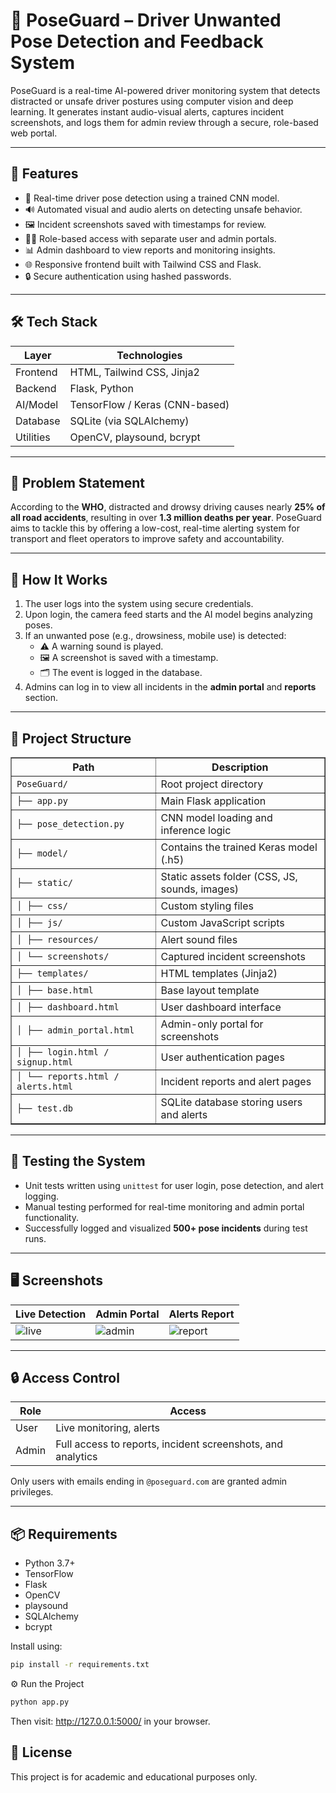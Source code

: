 # 🚗 PoseGuard – Driver Unwanted Pose Detection and Feedback System

PoseGuard is a real-time AI-powered driver monitoring system that detects distracted or unsafe driver postures using computer vision and deep learning. It generates instant audio-visual alerts, captures incident screenshots, and logs them for admin review through a secure, role-based web portal.

---

## 📌 Features

- 🎯 Real-time driver pose detection using a trained CNN model.
- 🔊 Automated visual and audio alerts on detecting unsafe behavior.
- 🖼️ Incident screenshots saved with timestamps for review.
- 🧑‍💼 Role-based access with separate user and admin portals.
- 📊 Admin dashboard to view reports and monitoring insights.
- 🌐 Responsive frontend built with Tailwind CSS and Flask.
- 🔒 Secure authentication using hashed passwords.

---

## 🛠️ Tech Stack

| Layer           | Technologies                        |
|----------------|--------------------------------------|
| Frontend        | HTML, Tailwind CSS, Jinja2          |
| Backend         | Flask, Python                       |
| AI/Model        | TensorFlow / Keras (CNN-based)      |
| Database        | SQLite (via SQLAlchemy)             |
| Utilities       | OpenCV, playsound, bcrypt           |

---

## 🧠 Problem Statement

According to the **WHO**, distracted and drowsy driving causes nearly **25% of all road accidents**, resulting in over **1.3 million deaths per year**. PoseGuard aims to tackle this by offering a low-cost, real-time alerting system for transport and fleet operators to improve safety and accountability.

---

## 🚀 How It Works

1. The user logs into the system using secure credentials.
2. Upon login, the camera feed starts and the AI model begins analyzing poses.
3. If an unwanted pose (e.g., drowsiness, mobile use) is detected:
   - ⚠️ A warning sound is played.
   - 🖼️ A screenshot is saved with a timestamp.
   - 🗂️ The event is logged in the database.
4. Admins can log in to view all incidents in the **admin portal** and **reports** section.

---

## 📂 Project Structure

<table border="1" cellpadding="8" cellspacing="0">
  <thead>
    <tr>
      <th>Path</th>
      <th>Description</th>
    </tr>
  </thead>
  <tbody>
    <tr>
      <td><code>PoseGuard/</code></td>
      <td>Root project directory</td>
    </tr>
    <tr>
      <td><code>├── app.py</code></td>
      <td>Main Flask application</td>
    </tr>
    <tr>
      <td><code>├── pose_detection.py</code></td>
      <td>CNN model loading and inference logic</td>
    </tr>
    <tr>
      <td><code>├── model/</code></td>
      <td>Contains the trained Keras model (.h5)</td>
    </tr>
    <tr>
      <td><code>├── static/</code></td>
      <td>Static assets folder (CSS, JS, sounds, images)</td>
    </tr>
    <tr>
      <td><code>│ ├── css/</code></td>
      <td>Custom styling files</td>
    </tr>
    <tr>
      <td><code>│ ├── js/</code></td>
      <td>Custom JavaScript scripts</td>
    </tr>
    <tr>
      <td><code>│ ├── resources/</code></td>
      <td>Alert sound files</td>
    </tr>
    <tr>
      <td><code>│ └── screenshots/</code></td>
      <td>Captured incident screenshots</td>
    </tr>
    <tr>
      <td><code>├── templates/</code></td>
      <td>HTML templates (Jinja2)</td>
    </tr>
    <tr>
      <td><code>│ ├── base.html</code></td>
      <td>Base layout template</td>
    </tr>
    <tr>
      <td><code>│ ├── dashboard.html</code></td>
      <td>User dashboard interface</td>
    </tr>
    <tr>
      <td><code>│ ├── admin_portal.html</code></td>
      <td>Admin-only portal for screenshots</td>
    </tr>
    <tr>
      <td><code>│ ├── login.html / signup.html</code></td>
      <td>User authentication pages</td>
    </tr>
    <tr>
      <td><code>│ └── reports.html / alerts.html</code></td>
      <td>Incident reports and alert pages</td>
    </tr>
    <tr>
      <td><code>├── test.db</code></td>
      <td>SQLite database storing users and alerts</td>
    </tr>
  </tbody>
</table>

---

## 🧪 Testing the System

- Unit tests written using `unittest` for user login, pose detection, and alert logging.
- Manual testing performed for real-time monitoring and admin portal functionality.
- Successfully logged and visualized **500+ pose incidents** during test runs.

---

## 🖥️ Screenshots

| Live Detection | Admin Portal | Alerts Report |
|----------------|--------------|----------------|
| ![live](static/screenshots/sample1.jpg) | ![admin](static/screenshots/sample2.jpg) | ![report](static/screenshots/sample3.jpg) |

---

## 🔒 Access Control

| Role   | Access                   |
|--------|---------------------------|
| User   | Live monitoring, alerts   |
| Admin  | Full access to reports, incident screenshots, and analytics |

Only users with emails ending in `@poseguard.com` are granted admin privileges.

---

## 📦 Requirements

- Python 3.7+
- TensorFlow
- Flask
- OpenCV
- playsound
- SQLAlchemy
- bcrypt

Install using:

```bash
pip install -r requirements.txt
```

⚙️ Run the Project

```bash
python app.py
```
Then visit:
http://127.0.0.1:5000/ in your browser.


## 📃 License
This project is for academic and educational purposes only.

